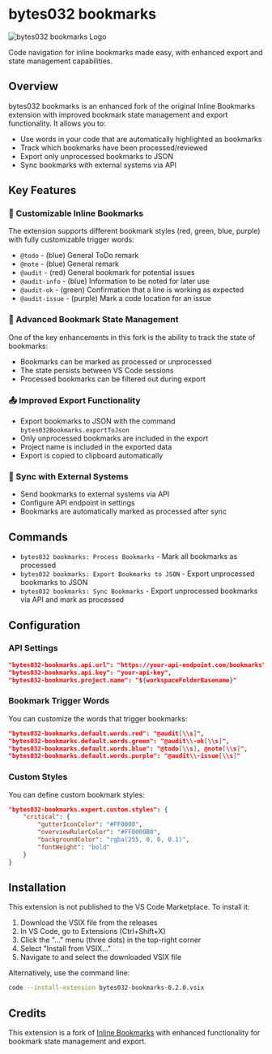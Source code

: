 # bytes032 bookmarks

![bytes032 bookmarks Logo](images/icon.png)

Code navigation for inline bookmarks made easy, with enhanced export and state management capabilities.

## Overview

bytes032 bookmarks is an enhanced fork of the original Inline Bookmarks extension with improved bookmark state management and export functionality. It allows you to:

* Use words in your code that are automatically highlighted as bookmarks
* Track which bookmarks have been processed/reviewed
* Export only unprocessed bookmarks to JSON
* Sync bookmarks with external systems via API

## Key Features

### 🔖 Customizable Inline Bookmarks

The extension supports different bookmark styles (red, green, blue, purple) with fully customizable trigger words:

* `@todo` - (blue) General ToDo remark
* `@note` - (blue) General remark
* `@audit` - (red) General bookmark for potential issues
* `@audit-info` - (blue) Information to be noted for later use
* `@audit-ok` - (green) Confirmation that a line is working as expected
* `@audit-issue` - (purple) Mark a code location for an issue

### 🔄 Advanced Bookmark State Management

One of the key enhancements in this fork is the ability to track the state of bookmarks:

* Bookmarks can be marked as processed or unprocessed
* The state persists between VS Code sessions
* Processed bookmarks can be filtered out during export

### 📤 Improved Export Functionality

* Export bookmarks to JSON with the command `bytes032Bookmarks.exportToJson`
* Only unprocessed bookmarks are included in the export
* Project name is included in the exported data
* Export is copied to clipboard automatically

### 🔄 Sync with External Systems

* Send bookmarks to external systems via API
* Configure API endpoint in settings
* Bookmarks are automatically marked as processed after sync

## Commands

* `bytes032 bookmarks: Process Bookmarks` - Mark all bookmarks as processed
* `bytes032 bookmarks: Export Bookmarks to JSON` - Export unprocessed bookmarks to JSON
* `bytes032 bookmarks: Sync Bookmarks` - Export unprocessed bookmarks via API and mark as processed

## Configuration

### API Settings

```json
"bytes032-bookmarks.api.url": "https://your-api-endpoint.com/bookmarks",
"bytes032-bookmarks.api.key": "your-api-key",
"bytes032-bookmarks.project.name": "${workspaceFolderBasename}"
```

### Bookmark Trigger Words

You can customize the words that trigger bookmarks:

```json
"bytes032-bookmarks.default.words.red": "@audit[\\s]",
"bytes032-bookmarks.default.words.green": "@audit\\-ok[\\s]",
"bytes032-bookmarks.default.words.blue": "@todo[\\s], @note[\\s]",
"bytes032-bookmarks.default.words.purple": "@audit\\-issue[\\s]"
```

### Custom Styles

You can define custom bookmark styles:

```json
"bytes032-bookmarks.expert.custom.styles": {
    "critical": {
        "gutterIconColor": "#FF0000",
        "overviewRulerColor": "#FF0000B0",
        "backgroundColor": "rgba(255, 0, 0, 0.1)",
        "fontWeight": "bold"
    }
}
```

## Installation

This extension is not published to the VS Code Marketplace. To install it:

1. Download the VSIX file from the releases
2. In VS Code, go to Extensions (Ctrl+Shift+X)
3. Click the "..." menu (three dots) in the top-right corner
4. Select "Install from VSIX..."
5. Navigate to and select the downloaded VSIX file

Alternatively, use the command line:
```bash
code --install-extension bytes032-bookmarks-0.2.0.vsix
```

## Credits

This extension is a fork of [Inline Bookmarks](https://github.com/tintinweb/vscode-inline-bookmarks) with enhanced functionality for bookmark state management and export.
